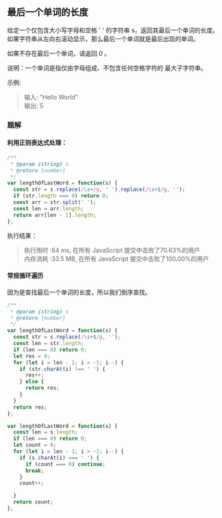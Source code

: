 ## 最后一个单词的长度

给定一个仅包含大小写字母和空格 ' ' 的字符串 s，返回其最后一个单词的长度。如果字符串从左向右滚动显示，那么最后一个单词就是最后出现的单词。

如果不存在最后一个单词，请返回 0 。

说明：一个单词是指仅由字母组成、不包含任何空格字符的 最大子字符串。

示例:

> 输入: "Hello World"  
> 输出: 5


### 题解

#### 利用正则表达式处理：

```javascript
/**
 * @param {string} s
 * @return {number}
 */
var lengthOfLastWord = function(s) {
  const str = s.replace(/\s+/g, ' ').replace(/\s+$/g, '');
  if (str.length === 0) return 0;
  const arr = str.split(' ');
  const len = arr.length;
  return arr[len - 1].length;
};
```
执行结果：

> 执行用时 :64 ms, 在所有 JavaScript 提交中击败了70.63%的用户  
> 内存消耗 :33.5 MB, 在所有 JavaScript 提交中击败了100.00%的用户

#### 常规循环遍历
因为是查找最后一个单词的长度，所以我们倒序查找。

```javascript
/**
 * @param {string} s
 * @return {number}
 */
var lengthOfLastWord = function(s) {
  const str = s.replace(/\s+$/g, '');
  const len = str.length;
  if (len === 0) return 0;
  let res = 0;
  for (let i = len - 1; i > -1; i--) {
    if (str.charAt(i) !== ' ') {
      res++;
    } else {
      return res;
    }
  }
  return res;
};

var lengthOfLastWord = function(s) {
  const len = s.length;
  if (len === 0) return 0;
  let count = 0;
  for (let i = len - 1; i > -1; i--) {
    if (s.charAt(i) === ' ') {
      if (count === 0) continue;
      break;
    }
    count++;

  }
  return count;
};
```